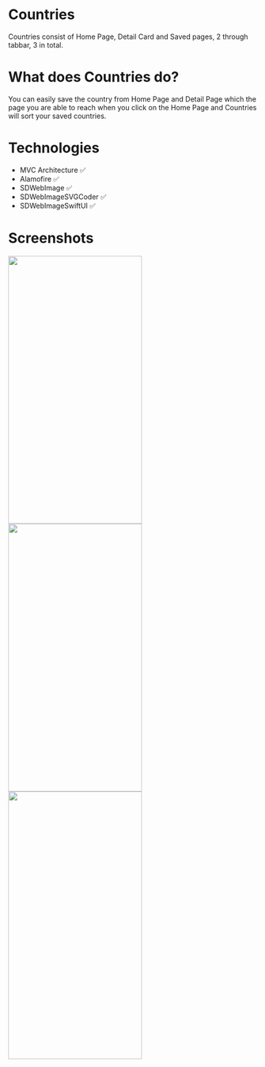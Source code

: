 # Countries

Countries consist of Home Page, Detail Card and Saved pages, 2 through tabbar, 3 in total.

# What does Countries do?

You can easily save the country from Home Page and Detail Page which the page you are able to reach when you click on the Home Page and Countries will sort your saved countries.

# Technologies

+ MVC Architecture ✅ 
+ Alamofire ✅
+ SDWebImage ✅ 
+ SDWebImageSVGCoder ✅ 
+ SDWebImageSwiftUI ✅

# Screenshots
<img src= "https://user-images.githubusercontent.com/101430394/183489879-dd84e9c6-2875-41cd-850e-e661b2cb65af.png)" width="270" height="540"> <img src= "(https://user-images.githubusercontent.com/101430394/183489939-c4f41c05-ec33-45f5-92f2-4f578cb82339.png)" width="270" height="540"> <img src= "(https://user-images.githubusercontent.com/101430394/183489947-e622c8e0-5e1a-4f54-9c0d-c93a586e18ff.png)" width="270" height="540">
